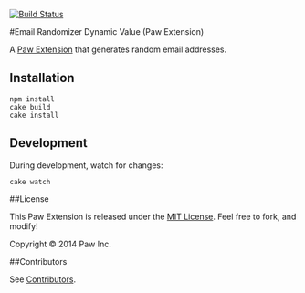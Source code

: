 [![Build Status](https://travis-ci.org/luckymarmot/Paw-EmailRandomizerDynamicValue.svg?branch=master)](https://travis-ci.org/luckymarmot/Paw-EmailRandomizerDynamicValue)

#Email Randomizer Dynamic Value (Paw Extension)

A [Paw Extension](http://luckymarmot.com/paw/extensions/) that generates random email addresses.

## Installation

```shell
npm install
cake build
cake install
```

## Development

During development, watch for changes:

```shell
cake watch
```

##License

This Paw Extension is released under the [MIT License](LICENSE). Feel free to fork, and modify!

Copyright © 2014 Paw Inc.

##Contributors

See [Contributors](https://github.com/luckymarmot/Paw-EmailRandomizerDynamicValue/graphs/contributors).
